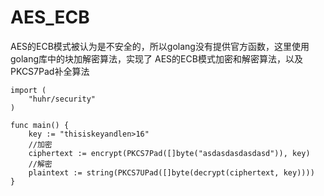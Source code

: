 AES_ECB
=======
AES的ECB模式被认为是不安全的，所以golang没有提供官方函数，这里使用golang库中的块加解密算法，实现了
AES的ECB模式加密和解密算法，以及PKCS7Pad补全算法


```
import (
	"huhr/security"
)

func main() {
	key := "thisiskeyandlen>16"
	//加密
	ciphertext := encrypt(PKCS7Pad([]byte("asdasdasdasdasd")), key)
	//解密
	plaintext := string(PKCS7UPad([]byte(decrypt(ciphertext, key))))
}
```
